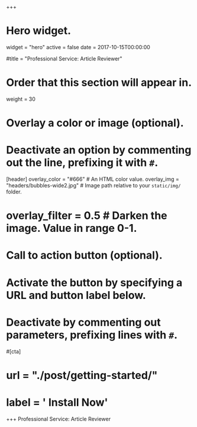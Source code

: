 +++
# Hero widget.
widget = "hero"
active = false
date = 2017-10-15T00:00:00

#title = "Professional Service: Article Reviewer"

# Order that this section will appear in.
weight = 30

# Overlay a color or image (optional).
#   Deactivate an option by commenting out the line, prefixing it with `#`.
[header]
  overlay_color = "#666"  # An HTML color value.
  overlay_img = "headers/bubbles-wide2.jpg"  # Image path relative to your `static/img/` folder.
# overlay_filter = 0.5  # Darken the image. Value in range 0-1.

# Call to action button (optional).
#   Activate the button by specifying a URL and button label below.
#   Deactivate by commenting out parameters, prefixing lines with `#`.
#[cta]
#  url = "./post/getting-started/"
#  label = '<i class="fas fa-download"></i> Install Now'
+++
Professional Service: Article Reviewer

